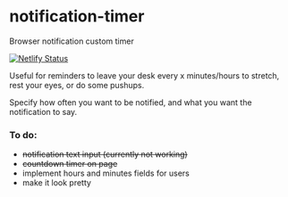 # notification-timer

Browser notification custom timer

[![Netlify Status](https://api.netlify.com/api/v1/badges/528a347c-1cfb-42f1-aae0-0a8ab2712270/deploy-status)](https://app.netlify.com/sites/notificationtimer/deploys)

Useful for reminders to leave your desk every x minutes/hours to stretch, rest your eyes, or do some pushups.

Specify how often you want to be notified, and what you want the notification to say.

<h3>To do:</h3>
<ul>
  <li><strike>notification text input (currently not working)</strike></li>
  <li><strike>countdown timer on page</strike></li>
  <li>implement hours and minutes fields for users</li>
  <li>make it look pretty</li>
</ul>
